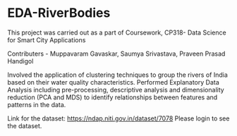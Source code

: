 # EDA-RiverBodies

This project was carried out as a part of Coursework, CP318- Data Science for Smart City Applications

Contributers - Muppavaram Gavaskar, Saumya Srivastava, Praveen Prasad Handigol

Involved the application of clustering techniques to group the rivers of India based on their water quality characteristics. Performed Explanatory Data Analysis including pre-processing, descriptive analysis and dimensionality reduction (PCA and MDS) to identify relationships between features and patterns in the data.

Link for the dataset: https://ndap.niti.gov.in/dataset/7078
Please login to see the dataset.

